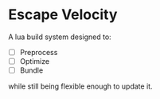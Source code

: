 # Escape Velocity
A lua build system designed to:
- [ ] Preprocess
- [ ] Optimize
- [ ] Bundle
<!-- (and more to come?) -->
while still being flexible enough to update it.


